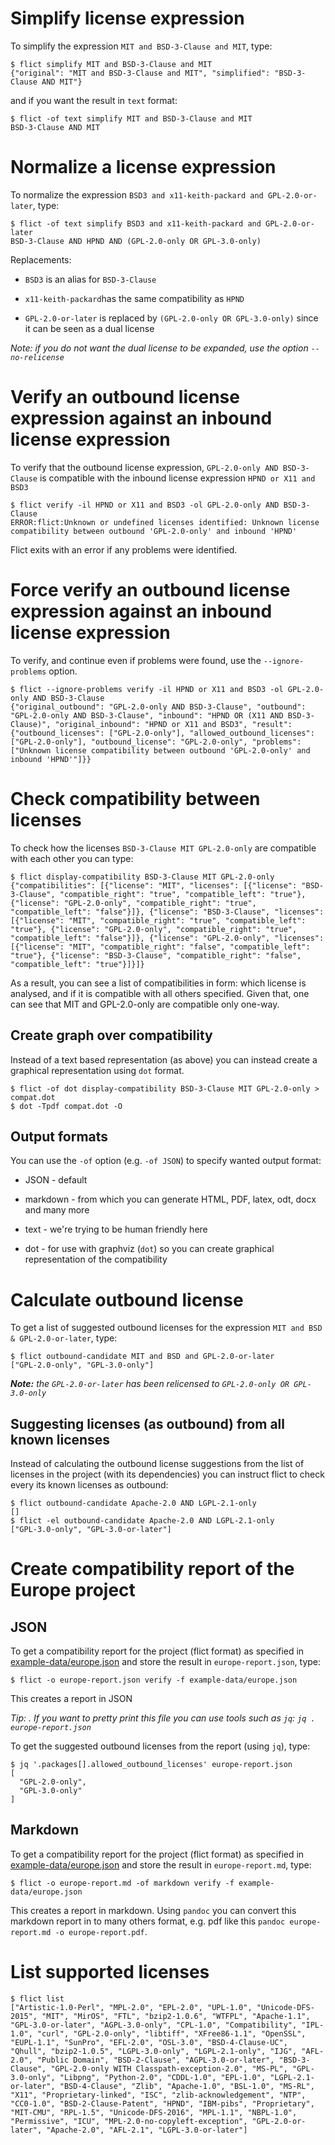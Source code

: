 <!--
SPDX-FileCopyrightText: 2021 Henrik Sandklef <hesa@sandklef.com>

SPDX-License-Identifier: GPL-3.0-or-later
-->


# Simplify license expression

To simplify the expression `MIT and BSD-3-Clause and MIT`, type:

```shell
$ flict simplify MIT and BSD-3-Clause and MIT
{"original": "MIT and BSD-3-Clause and MIT", "simplified": "BSD-3-Clause AND MIT"}
```

and if you want the result in `text` format:

```shell
$ flict -of text simplify MIT and BSD-3-Clause and MIT
BSD-3-Clause AND MIT
```

# Normalize a license expression

To normalize the expression `BSD3 and x11-keith-packard and GPL-2.0-or-later`, type:

```shell
$ flict -of text simplify BSD3 and x11-keith-packard and GPL-2.0-or-later
BSD-3-Clause AND HPND AND (GPL-2.0-only OR GPL-3.0-only)
```
Replacements:

* `BSD3` is an alias for `BSD-3-Clause`

* `x11-keith-packard`has the same compatibility as `HPND`

* `GPL-2.0-or-later` is replaced by `(GPL-2.0-only OR GPL-3.0-only)` since it can be seen as a dual license

*Note: if you do not want the dual license to be expanded, use the option `--no-relicense`*

# Verify an outbound license expression against an inbound license expression

To verify that the outbound license expression, `GPL-2.0-only AND BSD-3-Clause` is compatible with the inbound license expression `HPND or X11 and BSD3`

```shell
$ flict verify -il HPND or X11 and BSD3 -ol GPL-2.0-only AND BSD-3-Clause
ERROR:flict:Unknown or undefined licenses identified: Unknown license compatibility between outbound 'GPL-2.0-only' and inbound 'HPND'
```

Flict exits with an error if any problems were identified.


# Force verify an outbound license expression against an inbound license expression

To verify, and continue even if problems were found, use the `--ignore-problems` option.

```shell
$ flict --ignore-problems verify -il HPND or X11 and BSD3 -ol GPL-2.0-only AND BSD-3-Clause
{"original_outbound": "GPL-2.0-only AND BSD-3-Clause", "outbound": "GPL-2.0-only AND BSD-3-Clause", "inbound": "HPND OR (X11 AND BSD-3-Clause)", "original_inbound": "HPND or X11 and BSD3", "result": {"outbound_licenses": ["GPL-2.0-only"], "allowed_outbound_licenses": ["GPL-2.0-only"], "outbound_license": "GPL-2.0-only", "problems": ["Unknown license compatibility between outbound 'GPL-2.0-only' and inbound 'HPND'"]}}
```

# Check compatibility between licenses

To check how the licenses `BSD-3-Clause MIT GPL-2.0-only` are compatible with each other you can type:

```shell
$ flict display-compatibility BSD-3-Clause MIT GPL-2.0-only
{"compatibilities": [{"license": "MIT", "licenses": [{"license": "BSD-3-Clause", "compatible_right": "true", "compatible_left": "true"}, {"license": "GPL-2.0-only", "compatible_right": "true", "compatible_left": "false"}]}, {"license": "BSD-3-Clause", "licenses": [{"license": "MIT", "compatible_right": "true", "compatible_left": "true"}, {"license": "GPL-2.0-only", "compatible_right": "true", "compatible_left": "false"}]}, {"license": "GPL-2.0-only", "licenses": [{"license": "MIT", "compatible_right": "false", "compatible_left": "true"}, {"license": "BSD-3-Clause", "compatible_right": "false", "compatible_left": "true"}]}]}
```

As a result, you can see a list of compatibilities in form: which license is analysed, and if it is compatible with all others specified.
Given that, one can see that MIT and GPL-2.0-only are compatible only one-way.

## Create graph over compatibility

Instead of a text based representation (as above) you can instead create a graphical representation using `dot` format.

```shell
$ flict -of dot display-compatibility BSD-3-Clause MIT GPL-2.0-only > compat.dot
$ dot -Tpdf compat.dot -O
```

## Output formats

You can use the `-of` option (e.g. `-of JSON`)  to specify wanted output format:

* JSON - default

* markdown - from which you can generate HTML, PDF, latex, odt, docx and many more

* text - we're trying to be human friendly here

* dot - for use with graphviz (`dot`) so you can create graphical representation of the compatibility

# Calculate outbound license

To get a list of suggested outbound licenses for the expression `MIT and BSD & GPL-2.0-or-later`, type:

```shell
$ flict outbound-candidate MIT and BSD and GPL-2.0-or-later
["GPL-2.0-only", "GPL-3.0-only"]
```
***Note:** the `GPL-2.0-or-later` has been relicensed to `GPL-2.0-only OR GPL-3.0-only`*

## Suggesting licenses (as outbound) from all known licenses

Instead of calculating the outbound license suggestions from the list
of licenses in the project (with its dependencies) you can instruct
flict to check every its known licenses as outbound:

```shell
$ flict outbound-candidate Apache-2.0 AND LGPL-2.1-only
[]
$ flict -el outbound-candidate Apache-2.0 AND LGPL-2.1-only
["GPL-3.0-only", "GPL-3.0-or-later"]
```

# Create compatibility report of the Europe project

## JSON

To get a compatibility report for the project (flict format) as specified in [example-data/europe.json](example-data/europe.json) and store the result in `europe-report.json`, type:

```shell
$ flict -o europe-report.json verify -f example-data/europe.json 
```

This creates a report in JSON

*Tip: . If you want to pretty print this file you can use tools such as `jq`: `jq . europe-report.json`*

To get the suggested outbound licenses from the report (using `jq`), type:

```shell
$ jq '.packages[].allowed_outbound_licenses' europe-report.json 
[
  "GPL-2.0-only",
  "GPL-3.0-only"
]
```

## Markdown

To get a compatibility report for the project (flict format) as specified in [example-data/europe.json](example-data/europe.json) and store the result in `europe-report.md`, type:

```shell
$ flict -o europe-report.md -of markdown verify -f example-data/europe.json 
```

This creates a report in markdown. Using `pandoc` you can convert this markdown report in to many others format, e.g. pdf like this `pandoc europe-report.md -o europe-report.pdf`.

# List supported licenses

```shell
$ flict list
["Artistic-1.0-Perl", "MPL-2.0", "EPL-2.0", "UPL-1.0", "Unicode-DFS-2015", "MIT", "MirOS", "FTL", "bzip2-1.0.6", "WTFPL", "Apache-1.1", "GPL-3.0-or-later", "AGPL-3.0-only", "CPL-1.0", "Compatibility", "IPL-1.0", "curl", "GPL-2.0-only", "libtiff", "XFree86-1.1", "OpenSSL", "EUPL-1.1", "SunPro", "EFL-2.0", "OSL-3.0", "BSD-4-Clause-UC", "Qhull", "bzip2-1.0.5", "LGPL-3.0-only", "LGPL-2.1-only", "IJG", "AFL-2.0", "Public Domain", "BSD-2-Clause", "AGPL-3.0-or-later", "BSD-3-Clause", "GPL-2.0-only WITH Classpath-exception-2.0", "MS-PL", "GPL-3.0-only", "Libpng", "Python-2.0", "CDDL-1.0", "EPL-1.0", "LGPL-2.1-or-later", "BSD-4-Clause", "Zlib", "Apache-1.0", "BSL-1.0", "MS-RL", "X11", "Proprietary-linked", "ISC", "zlib-acknowledgement", "NTP", "CC0-1.0", "BSD-2-Clause-Patent", "HPND", "IBM-pibs", "Proprietary", "MIT-CMU", "RPL-1.5", "Unicode-DFS-2016", "MPL-1.1", "NBPL-1.0", "Permissive", "ICU", "MPL-2.0-no-copyleft-exception", "GPL-2.0-or-later", "Apache-2.0", "AFL-2.1", "LGPL-3.0-or-later"]
```

